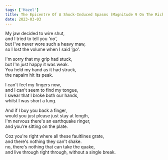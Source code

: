 ```yaml
---
tags: ['Hazel']
title: The Epicentre Of A Shock-Induced Spasms (Magnitude 9 On The Richter Scale)
date: 2023-03-03
---
```


My jaw decided to wire shut,  
and I tried to tell you *'no',*  
but I've never wore such a heavy maw,  
so I lost the volume when I said *'go'*.

I'm sorry that my grip had stuck,  
but I'm just happy it was weak.  
You held my hand as it had struck,  
the napalm hit its peak.

I can't feel my fingers now,  
and I can't seem to find my tongue,  
I swear that I broke both our hands,  
whilst I was short a lung.

And if I buy you back a finger,  
would you just please just stay at length,  
I'm nervous there's an earthquake ringer,  
and you're sitting on the plate.

Coz you're right where all these faultlines grate,  
and there's nothing they can't shake.  
no, there's nothing that can take the quake,  
and live through right through, without a single break.
